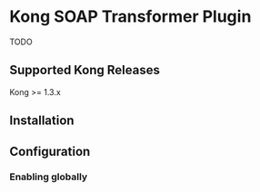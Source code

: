 # Kong SOAP Transformer Plugin

TODO

## Supported Kong Releases
Kong >= 1.3.x

## Installation

## Configuration

### Enabling globally

